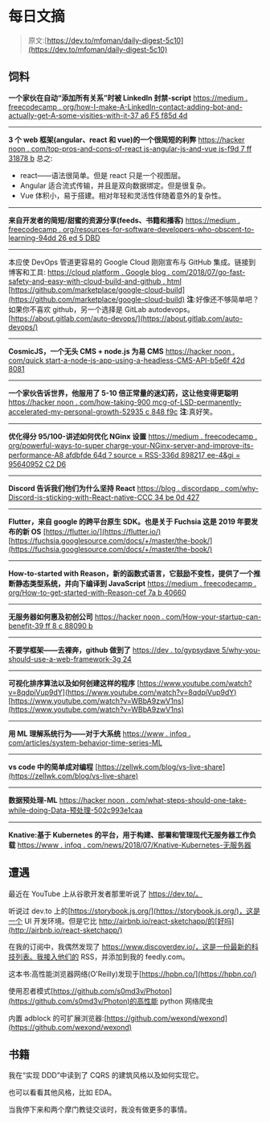 # 每日文摘

> 原文:[https://dev.to/mfoman/daily-digest-5c10](https://dev.to/mfoman/daily-digest-5c10)

## 饲料

**一个家伙在自动“添加所有关系”时被 LinkedIn 封禁-script**
[https://medium . freecodecamp . org/how-I-make-A-LinkedIn-contact-adding-bot-and-actually-get-A-some-visities-with-it-37 a6 F5 f85d 4d](https://medium.freecodecamp.org/how-i-made-a-linkedin-contact-adding-bot-and-actually-got-a-few-interviews-with-it-37a6f5f85d4d)

* * *

**3 个 web 框架(angular、react 和 vue)的一个很简短的利弊**
[https://hacker noon . com/top-pros-and-cons-of-react js-angular-js-and-vue js-f9d 7 ff 31878 b](https://hackernoon.com/top-pros-and-cons-of-reactjs-angular-js-and-vuejs-f9d7ff31878b)
总之:

*   react——语法很简单。但是 react 只是一个视图层。
*   Angular 适合流式传输，并且是双向数据绑定。但是很复杂。
*   Vue 体积小，易于搭建。相对年轻和灵活性伴随着意外的复杂性。

* * *

**来自开发者的简短/甜蜜的资源分享(feeds、书籍和播客)**
[https://medium . freecodecamp . org/resources-for-software-developers-who-obscent-to-learning-94dd 26 ed 5 DBD](https://medium.freecodecamp.org/resources-for-software-developers-who-are-obsessed-with-learning-94dd26ed5dbd)

* * *

本应使 DevOps 管道更容易的 Google Cloud 刚刚宣布与 GitHub 集成。链接到博客和工具:
[https://cloud platform . Google blog . com/2018/07/go-fast-safety-and-easy-with-cloud-build-and-github . html](https://cloudplatform.googleblog.com/2018/07/go-fast-safely-and-easily-with-cloud-build-and-github.html)
[https://github.com/marketplace/google-cloud-build](https://github.com/marketplace/google-cloud-build)
**注**:好像还不够简单吧？如果你不喜欢 github，另一个选择是 GitLab autodevops。[https://about.gitlab.com/auto-devops/](https://about.gitlab.com/auto-devops/)

* * *

**CosmicJS，一个无头 CMS + node.js 为易 CMS**
[https://hacker noon . com/quick start-a-node-js-app-using-a-headless-CMS-API-b5e6f 42d 8081](https://hackernoon.com/quickstart-a-node-js-app-using-a-headless-cms-api-b5e6f42d8081)

* * *

**一个家伙告诉世界，他服用了 5-10 倍正常量的迷幻药，这让他变得更聪明**
[https://hacker noon . com/how-taking-900 mcg-of-LSD-permanently-accelerated-my-personal-growth-52935 c 848 f9c](https://hackernoon.com/how-taking-900mcg-of-lsd-permanently-accelerated-my-personal-growth-52935c848f9c)
**注**:真好笑。

* * *

**优化得分 95/100-讲述如何优化 NGinx 设置**
[https://medium . freecodecamp . org/powerful-ways-to-super charge-your-NGinx-server-and-improve-its-performance-A8 afdbfde 64d？source = RSS-336d 898217 ee-4&gi = 95640952 C2 D6](https://medium.freecodecamp.org/powerful-ways-to-supercharge-your-nginx-server-and-improve-its-performance-a8afdbfde64d?source=rss----336d898217ee---4&gi=95640952c2d6)

* * *

**Discord 告诉我们他们为什么坚持 React**
[https://blog . discordapp . com/why-Discord-is-sticking-with-React-native-CCC 34 be 0d 427](https://blog.discordapp.com/why-discord-is-sticking-with-react-native-ccc34be0d427)

* * *

**Flutter，来自 google 的跨平台原生 SDK。也是关于 Fuchsia 这是 2019 年要发布的新 OS**
[https://flutter.io/](https://flutter.io/)
[https://fuchsia.googlesource.com/docs/+/master/the-book/](https://fuchsia.googlesource.com/docs/+/master/the-book/)

* * *

**How-to-started with Reason，新的函数式语言，它鼓励不变性，提供了一个推断静态类型系统，并向下编译到 JavaScript**
[https://medium . freecodecamp . org/How-to-get-started-with-Reason-cef 7a b 40660](https://medium.freecodecamp.org/how-to-get-started-with-reason-cef7ab40660)

* * *

**无服务器如何惠及初创公司**
[https://hacker noon . com/How-your-startup-can-benefit-39 ff 8 c 88090 b](https://hackernoon.com/how-your-startup-can-benefit-from-serverless-39ff8c88090b)

* * *

**不要学框架——去裸奔，github 做到了**
[https://dev . to/gypsydave 5/why-you-should-use-a-web-framework-3g 24](https://dev.to/gypsydave5/why-you-shouldnt-use-a-web-framework-3g24)

* * *

**可视化排序算法以及如何创建这样的程序**
[https://www.youtube.com/watch?v=8qdpiVup9dY](https://www.youtube.com/watch?v=8qdpiVup9dY)
[https://www.youtube.com/watch?v=WBbA9zwV1ns](https://www.youtube.com/watch?v=WBbA9zwV1ns)

* * *

**用 ML 理解系统行为——对于大系统**
[https://www . infoq . com/articles/system-behavior-time-series-ML](https://www.infoq.com/articles/system-behaviour-time-series-ml)

* * *

**vs code 中的简单成对编程**
[https://zellwk.com/blog/vs-live-share](https://zellwk.com/blog/vs-live-share)

* * *

**数据预处理-ML**
[https://hacker noon . com/what-steps-should-one-take-while-doing-Data-预处理-502c993e1caa](https://hackernoon.com/what-steps-should-one-take-while-doing-data-preprocessing-502c993e1caa)

* * *

**Knative:基于 Kubernetes 的平台，用于构建、部署和管理现代无服务器工作负载**
[https://www . infoq . com/news/2018/07/Knative-Kubernetes-无服务器](https://www.infoq.com/news/2018/07/knative-kubernetes-serverless)

## 遭遇

最近在 YouTube 上从谷歌开发者那里听说了 https://dev.to/。

听说过 dev.to 上的[https://storybook.js.org/](https://storybook.js.org/)，这是一个 UI 开发环境。但是它比 http://airbnb.io/react-sketchapp/的[好吗](http://airbnb.io/react-sketchapp/)

在我的订阅中，我偶然发现了 https://www.discoverdev.io/，这是一份最新的科技列表。我接入他们的 RSS，并添加到我的 feedly.com。

这本书:高性能浏览器网络(O'Reilly)发现于[https://hpbn.co/](https://hpbn.co/)

使用忍者模式[https://github.com/s0md3v/Photon](https://github.com/s0md3v/Photon)的高性能 python 网络爬虫

内置 adblock 的可扩展浏览器:[https://github.com/wexond/wexond](https://github.com/wexond/wexond)

## 书籍

我在“实现 DDD”中读到了 CQRS 的建筑风格以及如何实现它。

也可以看看其他风格，比如 EDA。

当我停下来和两个摩门教徒交谈时，我没有做更多的事情。